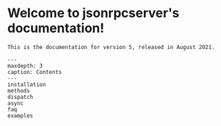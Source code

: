 # Welcome to jsonrpcserver's documentation!

```{warning}
This is the documentation for version 5, released in August 2021.
```

```{toctree}
---
maxdepth: 3
caption: Contents
---
installation
methods
dispatch
async
faq
examples
```
